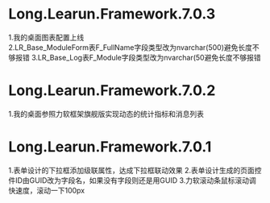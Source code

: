 # Long.Learun.Framework.7.0.3
  1.我的桌面图表配置上线<br/>
  2.LR_Base_ModuleForm表F_FullName字段类型改为nvarchar(500)避免长度不够报错
  3.LR_Base_Log表F_Module字段类型改为nvarchar(50避免长度不够报错
# Long.Learun.Framework.7.0.2
  1.我的桌面参照力软框架旗舰版实现动态的统计指标和消息列表
# Long.Learun.Framework.7.0.1
  1.表单设计的下拉框添加级联属性，达成下拉框联动效果
  2.表单设计生成的页面控件ID由GUID改为字段名，如果没有字段则还是用GUID
  3.力软滚动条鼠标滚动调快速度，滚动一下100px
